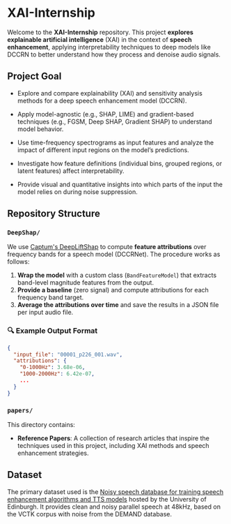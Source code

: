 # XAI-Internship

Welcome to the **XAI-Internship** repository. This project **explores explainable artificial intelligence** (XAI) in the context of **speech enhancement**, applying interpretability techniques to deep models like DCCRN to better understand how they process and denoise audio signals.

## Project Goal

- Explore and compare explainability (XAI) and sensitivity analysis methods for a deep speech enhancement model (DCCRN).

- Apply model-agnostic (e.g., SHAP, LIME) and gradient-based techniques (e.g., FGSM, Deep SHAP, Gradient SHAP) to understand model behavior.

- Use time-frequency spectrograms as input features and analyze the impact of different input regions on the model’s predictions.

- Investigate how feature definitions (individual bins, grouped regions, or latent features) affect interpretability.

- Provide visual and quantitative insights into which parts of the input the model relies on during noise suppression.


## Repository Structure

### `DeepShap/` 

We use [Captum's DeepLiftShap](https://captum.ai/api/deep_lift_shap.html) to compute **feature attributions** over frequency bands for a speech model (DCCRNet). The procedure works as follows:

1. **Wrap the model** with a custom class (`BandFeatureModel`) that extracts band-level magnitude features from the output.
2. **Provide a baseline** (zero signal) and compute attributions for each frequency band target.
3. **Average the attributions over time** and save the results in a JSON file per input audio file.

### 🔍 Example Output Format

```json
{
  "input_file": "00001_p226_001.wav",
  "attributions": {
    "0-1000Hz": 3.68e-06,
    "1000-2000Hz": 6.42e-07,
    ...
  }
}
```


### `papers/`
This directory contains:
- **Reference Papers**: A collection of research articles that inspire the techniques used in this project, including XAI methods and speech enhancement strategies.

## Dataset

The primary dataset used is the [Noisy speech database for training speech enhancement algorithms and TTS models](https://datashare.ed.ac.uk/handle/10283/2791) hosted by the University of Edinburgh.
It provides clean and noisy parallel speech at 48kHz, based on the VCTK corpus with noise from the DEMAND database.

